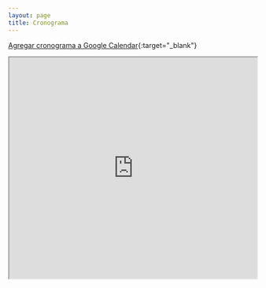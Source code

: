 ```yaml
---
layout: page
title: Cronograma
---
```


[Agregar cronograma a Google Calendar](https://calendar.google.com/calendar/?cid=NzFkNzgwMzhhMDY1MWEzNDIxOWFjMzlkZDJiZDAxZmI2Y2YyMTFkZTQ0ZDYxOTM4ZGY3ZjQzMTIxNzA4OWI1NkBncm91cC5jYWxlbmRhci5nb29nbGUuY29t){:target="_blank"}

<iframe width="100%" height="450vh" src="https://docs.google.com/spreadsheets/d/e/2PACX-1vRZ68dZ25ypM3xXSUDg1fPD3Svx9SasAPhfCTw1uoDXyBFGZ8V3qrcqk3CLyYFmNTP0MRqVQQ_tf8ut/pubhtml?gid=1609411607&amp;single=true&amp;widget=true&amp;headers=false&range=A:L"></iframe>
